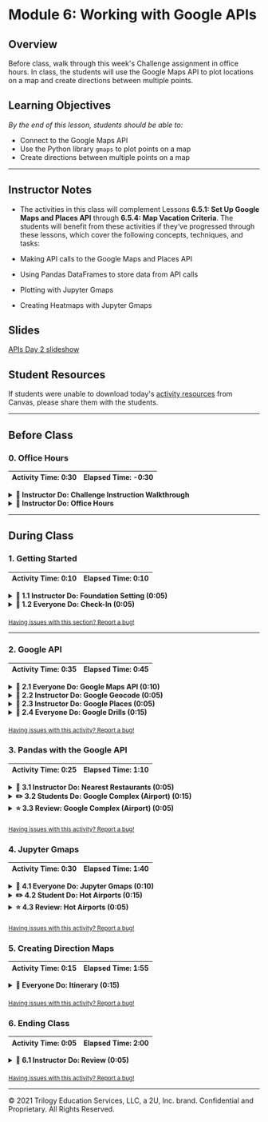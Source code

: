 # Module 6: Working with Google APIs

## Overview

Before class, walk through this week's Challenge assignment in office hours. In class, the students will use the Google Maps API to plot locations on a map and create directions between multiple points.

## Learning Objectives

*By the end of this lesson, students should be able to:*

* Connect to the Google Maps API
* Use the Python library `gmaps` to plot points on a map
* Create directions between multiple points on a map

- - -

## Instructor Notes

* The activities in this class will complement Lessons **6.5.1: Set Up Google Maps and Places API** through **6.5.4: Map Vacation Criteria**. The students will benefit from these activities if they‘ve progressed through these lessons, which cover the following concepts, techniques, and tasks:

 * Making API calls to the Google Maps and Places API
 * Using Pandas DataFrames to store data from API calls
 * Plotting with Jupyter Gmaps
 * Creating Heatmaps with Jupyter Gmaps

## Slides

[APIs Day 2 slideshow](https://docs.google.com/presentation/d/1s5I8Ds7OpN7kSuEc-cNmcScFFuroiNHActRIXav9TaE/edit?usp=sharing)

## Student Resources

If students were unable to download today's [activity resources](https://2u-data-curriculum-team.s3.amazonaws.com/data-viz-online-lesson-plans/06-Lessons/6-2-Student_Resources.zip) from Canvas, please share them with the students.   

- - -

## Before Class

### 0. Office Hours

| Activity Time: 0:30       |  Elapsed Time:     -0:30  |
|---------------------------|---------------------------|

<details>
  <summary><strong>📣 Instructor Do: Challenge Instruction Walkthrough </strong></summary>

Let the students know that the first few minutes of Office Hours will include a walkthrough of the Challenge requirements and rubric, including helpful tips to ensure they have what they need to succeed.

Open the Challenge in Canvas and go through the high-level instructions and requirements with your class. Be sure to check for understanding.

Scroll down to the Rubric in Canvas, go through the Mastery column with your class, and show how it maps back to the requirements for each deliverable. Be sure to check for understanding.

Review the following tips to ensure clarity on the Challenge:

For **Deliverable 1: Retrieve Weather Data**, they will be using their knowledge of APIs, GET requests, try-except blocks, and JSON traversal to retrieve weather information for a list of cities, and then store the result in a DataFrame.

To create the cities DataFrame, the students will perform a series of API calls to the OpenWeatherMap API. They will then use try-except blocks to traverse the JSON response and store the results in a DataFrame.

Students will use the Pandas `to_csv` method to export the resulting DataFrame to a CSV.

For **Deliverable 2: Create a Customer Travel Destinations Map**, they will be using their knowledge of Google Maps API with `gmaps`, the Python `input` and `iterrows` methods, and the Pandas `loc`  method, to find and plot the nearest hotel for each city in a list.

Go over the [Module 6 Vacation Search solution](../../../01-Assignments/06-WeatherPy/Challenge_Solution/Vacation_Search_Challenge.ipynb) solution and compare it to the [Vacation Search Challenge starter code](../../../01-Assignments/06-WeatherPy/Resources/Vacation_Search_starter_code.ipynb). Show the students the commented steps where they will be adding code to complete the Challenge.

For **Deliverable 3: Create a Travel Itinerary Map**, they will be using their knowledge of the Google Maps API and the ability to add pop-up makers and direction layers to a map.

Go over the [Module 6 Vacation Itinerary solution](../../../01-Assignments/06-WeatherPy/Challenge_Solution/Vacation_Search_Challenge.ipynb) solution and compare it to the [Vacation Itinerary Challenge starter code](../../../01-Assignments/06-WeatherPy/Resources/Vacation_Itinerary_starter_code.ipynb). Show the students the commented steps where they will be adding code to complete the Challenge.

Let students know that adding a direction layer with waypoints to a map was not covered in this module,  but the Day 2 Required Lesson Plan does have an activity that includes this step.

Encourage your class to begin the Challenge as soon as possible, if they haven’t already, and to use the Learning Assistants and the remainder of Office Hours with their instructional team for help as they progress through their work. If they feel like they need more context to understand documentation or instructions throughout the week, this is where they can get it.

Open the floor to discussion and answer any questions they may have about the Challenge requirements before moving onto other areas of interest.

</details>

<details>
  <summary><strong>📣  Instructor Do: Office Hours</strong></summary>

In the remaining time, remind the students that now is the time to ask questions and get assistance from their instructional staff, as they’re learning new concepts and working on the challenge assignment.

Expect that students may ask for assistance with the following:

* Challenge assignment
* Further review of a particular subject
* Debugging
* Help with computer issues
* Guidance on a particular tool

</details>


- - -
## During Class

### 1. Getting Started

| Activity Time:       0:10 |  Elapsed Time:      0:10  |
|---------------------------|---------------------------|

<details>
 <summary><strong>📣 1.1 Instructor Do: Foundation Setting (0:05)</strong></summary>

* Welcome students to class.

* Direct students to post individual questions in Slack to be addressed by you and/or your TAs at the end of class.

* Open the slideshow and use slides 1-7 to walk through the foundation setting with your class.

* **Big Picture:** This is an opportunity for students to zoom out and see the big picture of where they are in the program. Take a moment to mention some real-world examples that show the value of what they’re learning this week.

* **This Week - Python APIs:** Talk through the key skills that students will learn this week.

* Let the students know that they will set the foundation for an important skill: integrating third-party resources, such as the New York Times API and the OpenWeatherMap API, for data analysis.

* **This Week's Challenge:** Students will use the weather data students they retrieved throughout this module to help update an application currently in beta testing. Students will add weather descriptions to the existing data, then ask beta testers to use input statements to filter data for their weather preferences; then, these preferences will be used to identify potential travel destinations and nearby hotels, which will be used to create a travel itinerary. Students will use the Google Maps Directions API to create a travel route and marker layer map for their users.

* **Today's Objectives:** Now, outline the concepts that will be covered in today's lesson. Remind students that they can find the relevant activity files in the Getting Ready for Class page of their course content.

</details>

<details>
 <summary><strong>🎉  1.2 Everyone Do: Check-In (0:05)</strong></summary>

* Ask the class the following questions and call on students for answers:

  * **Q:** How are you feeling about your progress so far?

  * **A:** Let them know that we are starting to build their skillset. It’s also okay to feel overwhelmed as long as you don’t give up.

   * **Q:** How comfortable do you feel with this topic?

   * **A:** Let's do "fist to five" together. If you are not feeling confident, hold up a fist (0). If you feel very confident, hold up an open hand (5).

</details>

<sub>[Having issues with this section? Report a bug!](https://bit.ly/2XoJkGM)</sub>

- - -

### 2. Google API

| Activity Time:       0:35 |  Elapsed Time:      0:45  |
|---------------------------|---------------------------|

<details>
 <summary><strong>🎉 2.1 Everyone Do: Google Maps API (0:10)</strong></summary>

* The Google Maps API requires users to register for an API key. ***Note:** Students should have signed up for an API key prior to class because it may take a bit of time to receive one. You can walk through the process of acquiring an API key if some students still need to do so.

 * First, click the `Get Started` button on the [Google Maps Platform](https://cloud.google.com/maps-platform/) webpage.

 * Select the boxes for the `Maps` and `Places` products.

 * At this point, click **Create a New Project** and give the project a name. Once that has been done, click **Create Billing Account**. Explain that although Google now charges for services, a $200 credit is provided for these API services.

 * Warn students that any API usage beyond the $200 credit will be charged to their personal accounts. Send out a link to Google's billing page as a reference, and explain that API usage limits and billing alerts can be set up so that the free credit is not exceeded.

   * Navigate through the `Acceptances` to try the cloud platform, then complete the next form to establish a Google Cloud Platform account.

   * The next few windows will automatically enable the Google Maps Platform. Once complete, a window containing a unique API key will appear. Copy this key for use in Python.

 * Send out the [Capping Queries](Activities/Resources/Capping_Queries.md) document to set query limits for API usage.

   * You can begin following the document from step 3 if you haven’t already navigated away from your list of active APIs.

   ![API List](Images/API_List.png)

</details>
<details>
 <summary><strong>📣 2.2 Instructor Do: Google Geocode (0:05)</strong></summary>

* For this first demonstration, you may use slides 7–10 to accompany the beginning of this demonstration.

* To begin, show students how to utilize the Google Maps Geocoding API to turn addresses into latitudinal and longitudinal coordinates.

 * This process of converting an address to coordinates is called **geocoding**.

 * Because many APIs only understand locations formatted in terms of latitude and longitude, geocoding will be very valuable in translating addresses into data that APIs, like the Google Places API,can understand.

* Open [Google_Geocode.ipynb](Activities/01-Ins_Google_Geocode/Solved/Google_Geocode.ipynb) in Jupyter Notebook.

* Students should be pretty familiar with making API calls. Explain that the process is very similar to what they saw in the previous class when we made API calls with the New York Times and OpenWeatherMap APIs, but the responses will be different. Walk through the code, explaining:

 * Utilize the API key from  `config.py`.

 * **Note:** Google's API is not free and if credit card information is provided, they charge past a certain usage point. This is a good time to remind  students to avoid pushing their API key to github by adding the `config.py` to their `.gitignore` file or using environment variables.

 * Build the endpoint URL.

   * Remind students that printing the URL will also expose their key. While it is useful for demonstration purposes here, it should be avoided in projects and homework.

 * Run a Python request on the URL.

 * Explore the resulting JSON in a pretty-printed format.

 * Extract the desired components of the JSON: the latitude and longitude.

 * Format the results for printing.


   ![Images/03-Geocoding.png](Images/03-Geocoding.png)

* Once complete, take a moment to visit the [Google Maps Geocoding API](https://developers.google.com/maps/documentation/geocoding/start) documentation page and show students that the code created is effectively the same as what's expressed in the documentation.

 * Let them know that it's easy to be intimidated by code documentation, but it becomes easier to comprehend with a little practice.

* Ask the class the following questions and call on students for the answers:

   * **Q:** Where have we used this before?

   * **A:** We created a Google API key in Lesson 6.5.1 and made calls using the API in 6.5.2.

   * **Q:** How does this activity equip us for the Challenge?

   * **A:** We'll use the Google Maps API to plot points on a map by retrieving the latitude and longitude of locations.

   * **Q:** What can we do if we don't completely understand this?

   * **A:** We can refer to the lesson plan and reach out to the instructional team for help.

* Answer any questions before moving on to the student activity.

</details>

<details>
 <summary><strong>📣 2.3 Instructor Do: Google Places (0:05)</strong></summary>

* Use slides 11–13 to accompany the beginning of this demonstration.

* Feel free to open up the [Google Places API](https://developers.google.com/maps/documentation/javascript/places#place_searches) and walk students through the documentation for a few minutes.

* The points to emphasize are [Nearby Search](https://developers.google.com/places/web-service/search#PlaceSearchRequests), [Text Search](https://developers.google.com/places/web-service/search#TextSearchRequests), and [Place Search](https://developers.google.com/places/web-service/search#RadarSearchRequests).

* For each type of search, there are expected inputs, such as ‘latitude’, ‘longitude`, or `radius`. Additionally, there are various optional parameters, including keyword, minPrice, maxPrice, and type.

* It may also be beneficial to point out the various [types](https://developers.google.com/places/supported_types) Google categorizes by default.

* Once students have a decent-enough understanding of the API, open up [Google_Places.ipynb](Activities/02-Ins_Google_Places/Solved/Google_Places.ipynb) in Jupyter Notebook and explain the code.

* For the most part, the code is similar to the earlier example. The base URL, however, has changed because the class is now using the Google Place Search API.

* In this example, we are using a feature of the [requests library](http://docs.python-requests.org/en/master/user/quickstart/#passing-parameters-in-urls) to easily construct our URL by passing in a dictionary of parameters.

* During the discussion of this example, point out the various URL parameters, like `keyword`, `location`, and `types`. Also, point out that a different JSON structure is provided back to the user.


   ![Images/04-Places.png](Images/04-Places.png)

* Answer any questions before moving on to the student activity.

</details>

<details>
 <summary><strong>🎉 2.4 Everyone Do: Google Drills (0:15)</strong></summary>

* In this exercise, the students will make calls to both the Google Places and Google Geocoding APIs.

* Make sure the students can download and open the [instructions](Activities/03-Evr_Google_Drills/README.md) and [starter notebook](Activities/03-Evr_Google_Drills/Unsolved/Google_That.ipynb).

* Go over the instructions with the students, then let them work on their solutions for 5 minutes.

* When time is up, open the [Google_That.ipynb](Activities/03-Evr_Google_Drills/Solved/Google_That.ipynb) notebook, and ask for volunteers to go over questions 1 and 2.

* If there are no volunteers, go over questions 1 and 2 in [Google_That.ipynb](Activities/03-Evr_Google_Drills/Solved/Google_That.ipynb), explaining along the way:

* We build a URL like we did in the previous activity, but this time only a `target_city` is passed in, and not the coordinates.

* We make a call to the API, get the response, and parse the JSON to get our coordinates.

   ```python
   # 1. What are the geocoordinates (latitude and longitude) of Seattle,
   # Washington?
   target_city = "Seattle, Washington"

   params = {"address": target_city, "key": gkey}

   # Build URL using the Google Maps API
   base_url = "https://maps.googleapis.com/maps/api/geocode/json"

   print("Drill #1: The Geocoordinates of Seattle, WA")

   # Run request
   response = requests.get(base_url, params=params)

   # Convert to JSON
   seattle_geo = response.json()

   # Extract lat/lng
   lat = seattle_geo["results"][0]["geometry"]["location"]["lat"]
   lng = seattle_geo["results"][0]["geometry"]["location"]["lng"]

   # Print results
   print(f"{target_city}: {lat}, {lng}")
   ```

* We repeat the same process for question 2, changing only the `target_city`.

* Answer any questions, then give the students another 5 minutes to answer the remaining questions.

* When time is up, open the [Google_That.ipynb](Activities/03-Evr_Google_Drills/Solved/Google_That.ipynb) notebook and ask for volunteers to go over each of the questions.

* If there are no volunteers, go over question 3 in [Google_That.ipynb](Activities/03-Evr_Google_Drills/Solved/Google_That.ipynb), explaining along the way:

 * For questions 3 and 4, the process is very similar, but this time we are supplying the coordinate obtained in the first two questions, and passing in the type of store to look for.

   ```python
   #    Hint: See https://developers.google.com/places/web-service/supported_types
   target_type = "bicycle_store"
   seattle_coords = "47.6062095,-122.3320708"
   radius = 8000

   # rewrite params dict

   params = {
      "location": seattle_coords,
      "types": target_type,
      "radius": radius,
      "key": gkey
   }

   # Build URL using the Google Maps API
   base_url = "https://maps.googleapis.com/maps/api/place/nearbysearch/json"

   print("Drill #3: A Bike Store in Seattle, WA")

   # Run request
   response = requests.get(base_url, params)

   # print the response URL, avoid doing for public GitHub repos in order to avoid exposing key
   # print(response.url)

   seattle_bikes = response.json()

   # Print the JSON (pretty printed)
   # print(json.dumps(seattle_bikes, indent=4, sort_keys=True))

   # Print the name and address of the first bike shop to appear
   print(seattle_bikes["results"][0]["name"])
   print(seattle_bikes["results"][0]["vicinity"])
   ```

* For the remaining questions, we make two calls to the API: the first one to get the coordinates for our house, and a second to find the nearest dentist by using the `rankby` parameter for distance.

   ```python
   # 5. Find the nearest dentist to your house.
   # Hint: Use Google Maps to find your latitude and Google Places to find
   # the dentist. You may also need the rankby property.

   # Google geocode to find lat, lng
   my_address = "151 Sip Ave"


   params = {
      "address": my_address,
      "key": gkey
   }

   base_url = "https://maps.googleapis.com/maps/api/geocode/json"

   print("Drill #5: A Dentist Near My House")

   my_geo = requests.get(base_url, params).json()

   lat = my_geo["results"][0]["geometry"]["location"]["lat"]
   lng = my_geo["results"][0]["geometry"]["location"]["lng"]


   # Use lat, lng to use places API to find nearest dentist
   target_search = "dentist"

   params = {
      "location": f"{lat},{lng}",
      "types": target_search,
      "rankby": "distance",
      "key": gkey
   }

   base_url = "https://maps.googleapis.com/maps/api/place/nearbysearch/json"


   # Run request
   response = requests.get(base_url, params)

   # print the response URL, avoid doing for public GitHub repos in order to avoid exposing key
   # print(response.url)
   my_dentist = response.json()

   # Print the JSON (pretty printed)
   # print(json.dumps(my_dentist, indent=4, sort_keys=True))

   # Print the name and address of the first dentist that appears
   print(my_dentist["results"][0]["name"])
   print(my_dentist["results"][0]["vicinity"])
   ```

* Answer any questions before moving on to the next activity.

</details>

<sub>[Having issues with this activity? Report a bug!](https://bit.ly/3hXUQCs)</sub>


### 3. Pandas with the Google API

| Activity Time:  0:25 |  Elapsed Time: 1:10  |
|----------------------|----------------------|

<details>
 <summary><strong>📣 3.1 Instructor Do: Nearest Restaurants (0:05)</strong></summary>

* Use slides 17–19 to accompany the beginning of this demonstration.

* Remind students that, during the last class, we learned how to make multiple queries and handle missing data using try-except and list comprehension. Tell them that Pandas is another way to build out an API dataset.

* Open [NearestRestr.ipynb](Activities/04-Ins_NearestRestr/Solved/NearestRestr.ipynb) and explain the code to students, highlighting the following:

* Set up empty columns for values retrieved from API.

   ![00-NearestRestr1.png](Images/00-NearestRestr1.png)

* Pandas `iterrows()` iterates through each row of the DataFrame, returning an index number and the contents of each row. Those row values can then each be accessed using the column label,  like so: `row['column label']`.

   ```python
   # use iterrows to iterate through pandas dataframe
   for index, row in types_df.iterrows():
   ```

   * In each iteration, the `keyword` value is overwritten to be the new target.

   ```python
   # get restaurant type from df
   restr_type = row['ethnicity']

   # add keyword to params dict
   params['keyword'] = restr_type
   ```

* To retrieve `results`, if it exists, we use `requests.get`.  When making the `GET` request to the API, the following arguments need to be passed in for the request to work: the `base_url` and an optional parameter, `params`. This `params` parameter will then take the dictionary and send it to the query string for the request. The result of the request is then converted to a JSON.

   ```python
   # assemble url and make API request
   print(f"Retrieving Results for Index {index}: {restr_type}.")
   response = requests.get(base_url, params=params).json()

   # extract results
   results = response['results']
   ```

* We use a try-except block to attempt to retrieve the `name`, `vicinity`, `price_level`, and `rating` from the request results. If the results don't contain any of these values, a KeyError or IndexError will occur and trigger the except clause to run but allow the code to keep running.

* If no error occurs, then `.loc` is used to update the cells with the desired information from the results.

   ```python
   try:
      print(f"Closest {restr_type} restaurant is {results[0]['name']}.")

      types_df.loc[index, 'name'] = results[0]['name']
      types_df.loc[index, 'address'] = results[0]['vicinity']
      types_df.loc[index, 'price_level'] = results[0]['price_level']
      types_df.loc[index, 'rating'] = results[0]['rating']

   except (KeyError, IndexError):
      print("Missing field/result... skipping.")

   print("------------")
   ```

* Finally, we display our newly created Pandas DataFrame.

* Ask the class the following questions and call on students for the answers:

   * **Q:** Where have we used this before?

   * **A:** We made calls using the Google API in Lesson 6.5.2 and stored in DataFrames in Lesson 6.2.7.

   * **Q:** How does this activity equip us for the Challenge?

   * **A:** We'll be storing data from API calls for cities into a DataFrame, then creating a map from that DataFrame.

   * **Q:** What can we do if we don't completely understand this?

   * **A:** We can refer to the lesson plan and reach out to the instructional team for help.

* Answer any questions before moving on to the next activity.

</details>

<details>
 <summary><strong>✏️ 3.2 Students Do: Google Complex (Airport) (0:15)</strong></summary>

* In this exercise, students will be tasked with obtaining the user rating for every airport in the top 100 metropolitan areas. They will be given a list of airports and cities, and will need to use the Google Geocoding API and Google Places API to obtain the rating information.

* Open up the solved version [05-Stu_Google_Complex/Airport_Ratings.ipynb](Activities/05-Stu_Google_Complex/Solved/Airport_Ratings.ipynb) and show students the ending DataFrame.

   ![Airport - Output](Images/06-Airport_Output.png)

* Make sure the students can download and open the [instructions](Activities/05-Stu_Google_Complex/README.md), the [starter code](Activities/05-Stu_Google_Complex/Unsolved/Airport_Ratings.ipynb), and the [dataset](Activities/05-Stu_Google_Complex/Resources/Cities.csv).

* Divide students into breakout groups of 3 to 5. They should work on the solution by themselves but can reach out to others in their group for help.

* Let students know that they may be asked to share and walk through their work at the end of the activity.

</details>

<details>
 <summary><strong>⭐ 3.3 Review: Google Complex (Airport) (0:05)</strong></summary>

* Once time is up, ask for volunteers to walk through their solution. Remind them that it is perfectly alright if they didn't finish the activity.

* To encourage participation, you can open the [starter code](Activities/05-Stu_Google_Complex/Unsolved/Airport_Ratings.ipynb) and ask students how they went about making the DataFrame with data from the API call.

* If there are no volunteers, open up [airport solution](Activities/05-Stu_Google_Complex/Solved/Airport_Ratings.ipynb) within Jupyter Notebook and run through the code line by line with the class, explaining the following points.

 * `iterrows()` is used to loop through each city in the DataFrame to obtain the geocoordinates for each airport.

 * `.loc` sets the value of lat/lng columns to match the coordinates retrieved by Google Geocoder API.

   ![Images/06-Airport.png](Images/06-Airport.png)

   ![Images/06-Airport2.png](Images/06-Airport2.png)

 * The iteration is repeated utilizing the newfound lat/lng to obtain the airport information from Google Places.

 * Also, point out that the application uses a try-except block to avoid situations where Google Places is missing review information.

   ![Images/06-Airport3.png](Images/06-Airport3.png)

   ![Images/06-Airport4.png](Images/06-Airport4.png)

* Send out the [airport solution](Activities/05-Stu_Google_Complex/Solved/Airport_Ratings.ipynb) notebook for students to refer to later.

* Answer any questions before moving on to the next activity.

</details>


<sub>[Having issues with this activity? Report a bug!](https://bit.ly/2LigXau)</sub>

### 4. Jupyter Gmaps

| Activity Time:  0:30 |  Elapsed Time: 1:40  |
|----------------------|----------------------|

<details>
 <summary><strong>🎉 4.1 Everyone Do: Jupyter Gmaps (0:10)</strong></summary>

* For this next activity, students will plot directly to Google Maps inside a Jupyter Notebook.

* Before beginning, the students will need to have gmaps installed. Have the students run the following command in their environment.

```shell
conda install -c conda-forge gmaps
```

* Alternatively, you can have students install gmaps using `pip` by running the following commands in their environment:

  * Enable "ipywidgets": `jupyter nbextension enable --py --sys-prefix widgetsnbextension`

  * Install gmaps: `pip install gmaps`

  * Tell Jupyter to load the `widgetsnbextension`: `jupyter nbextension enable --py --sys-prefix gmaps`

* Use slides 24–28 to accompany the beginning of this demonstration.

* **Note:** If you are having trouble displaying the maps, try running `jupyter nbextension enable --py gmaps` in your environment, then try to display the maps again.

* Explain the use case for [Jupyter Gmaps](http://jupyter-gmaps.readthedocs.io/en/latest/tutorial.html)::

* _gmaps_ is a plugin for Jupyter that allows users to embed Google maps directly into their notebooks.

* This grants the ability to visualize multiple layers of data and to customize the appearance of the map.

* Before beginning the installation:

 * First, revisit the steps to enable a Google API.

 * Direct the students to return to the [Google API Console](https://console.developers.google.com/) and ensure that the project created earlier is selected.

   ![Images/02-GoogleKey.png](Images/02-GoogleKey.png)

* Click the library on the side panel and search for _Maps JavaScript API_.

* Direct the students to enable the API.

* After the API is enabled, run these commands either in a Jupyter Notebook or terminal/git-bash.

* **Note:** The Jupyter Notebook server may need to be restarted for the changes to take place.

   ```python
   # enable jupyter extensions
   jupyter nbextension enable --py --sys-prefix widgetsnbextension

   # install gmaps
   conda install -c conda-forge gmaps

   # enable gmaps
   jupyter nbextension enable --py --sys-prefix gmaps
   ```

* Before moving on to the demonstration, address questions and troubleshoot any installation issues.

* Once all students have their API keys and tools installed, send out the notebook file [gmap.ipynb](Activities/06-Evr_Jupyter_Gmaps/Unsolved/gmaps.ipynb). Live code and explain along the way:

 * Configuring Gmaps by passing in their unique API key

 * While building a base map, explain to the students that this is the foundation of creating visualizations with Gmaps.

   ```python
   import gmaps
   from config import gkey

   gmaps.configure(api_key=gkey)

   fig = gmaps.figure()
   ```

   ![Base Map](Images/07-Base_Map.png)

* **Note**: Some students may encounter an error with Jupyter Widgets when displaying the first figure. Reference the [Jupyter Widget documentation](http://ipywidgets.readthedocs.io/en/latest/user_install.html) for additional instructions.

* Adding layers to the map: Demonstrate a `marker_layer` by creating a list of tuples in the kernel. Each tuple contains a pair of coordinates for a US city.

   ```python
   coordinates = [
      (40.71, -74.00),
      (30.26, -97.74),
      (46.87, -96.78),
      (47.60, -122.33),
      (32.71, -117.16)
   ]

   fig = gmaps.figure()
   markers = gmaps.marker_layer(marker_locations)
   fig.add_layer(markers)
   fig
   ```

* Adjusting the viewport: Note how the map automatically adjusts the view as data is added. The zoom and map center but can be manually adjusted within `gmaps.figure()`, although both parameters must be met to apply the adjustment.

* Explain that the figure can also be centered within the user's output cell by setting the left and right margins to auto:

   ```python
   figure_layout = {'width': '400px', 'margin': '0 auto 0 auto'}

   gmaps.figure(layout=figure_layout)
   ```

* Next, demonstrate map customization by adding width and height attributes. Margin and padding can also be specified.

   ```python
   import gmaps
   gmaps.configure(api_key="your_key")

   figure_layout = {
   'width': '400px',
   'width': '300px',
   'border': '1px solid black',
   'padding': '1px'
   }

   fig = gmaps.figure(layout=figure_layout)
   fig
   ```

   ![Customized Map](Images/07-Customized_Map.png)

* Finally, demonstrate exporting the completed figure as a .png file via the download button.

   ![Download Button](Images/07-Download.png)

* Discuss that Gmaps accepts coordinates from several different forms: the list of tuples as demonstrated, a dictionary of lists, and from a DataFrame containing a column each for latitude and longitude.

</details>

<details>
 <summary><strong>✏️ 4.2 Student Do: Hot Airports (0:15)</strong></summary>

* In this exercise, students will be tasked with creating a heat map based on the airport ratings achieved in a previous activity.

* Open up the solved version [05-Stu_Google_Complex/Airport_Ratings.ipynb](Activities/05-Stu_Google_Complex/Solved/Airport_Ratings.ipynb) and show students the ending DataFrame.

   ![Airport - Output](Images/06-Airport_Output.png)

* Make sure the students can download and open the [instructions](Activities/07-Stu_Airport_Map/README.md), the [starter code](Activities/07-Stu_Airport_Map/Unsolved/airport_heatmap.ipynb), and the [dataset](Activities/07-Stu_Airport_Map/Resources/Airport_Output.csv).

* Divide students into breakout groups of 3 to 5. They should work on the solution by themselves but can reach out to others in their group for help.

* Let students know that they may be asked to share and walk through their work at the end of the activity.

</details>

<details>
 <summary><strong>⭐ 4.3 Review: Hot Airports (0:05)</strong></summary>

* Open [airport_heatmap.ipynb](Activities/07-Stu_Airport_Map/Solved/airport_heatmap.ipynb) in Jupyter Notebook, explaining as you progress through the code.

* Start by configuring Gmaps by loading in an API key, then reading in the CSV and storing it as a DataFrame.

* The Airport Rating column contains `NaN` values and strings. Using Pandas methods `fillna` and `astype`, the column will be cleaned and usable.

   ![airport layer](Images/airport_layer.png)

* At minimum, two things are needed for a heatmap: locations and a weight. The `"Lat"` and `"Lng"` columns are pulled out for locations and the `"Airport Rating"` for the weight.

* For the bonus, the arguments `dissipating=False`, `max_intensity=10`, and `point_radius=1` allow the map to handle being zoomed.

* Finally, a Gmap figure is created. Create the `heat_layer` by passing in locations and ratings, then the layer is added and the figure is displayed.

* For the bonus, `map_type` can be changed by being passed in as an argument to `gmaps.figure()`

</details>

<sub>[Having issues with this activity? Report a bug!](https://bit.ly/3nnNAR7)</sub>


### 5. Creating Direction Maps

| Activity Time:  0:15 |  Elapsed Time: 1:55  |
|----------------------|----------------------|

<details>
 <summary><strong>🎉 Everyone Do: Itinerary (0:15)</strong></summary>

* Explain that this exercise will use Google's Directions API, which will allow us to plot routes on maps. Students should be familiar with this if they have ever used Google Maps to get directions.

* This exercise is not covered in the module content but is very important for the Challenge.

* To enable the "Directions API" in your Google account for your API key, follow these steps:

   * On the Google Cloud Platform, select "APIs & Services" from the left-hand side.

      ![Viewing the options on the Google Cloud Platform](Images/data-6-1-challenge-google-cloud-platform.png)

   * Then, select "Library".

      ![ Viewing the API Library on your Google Account](Images/data-6-1-challenge-google-cloud-platform-libraray.png)

   * In the Search field, type "Directions".

      ![ Viewing the API search field on your Google Account.](Images/data-6-1-challenge-API-search-field.png)

   * Select "Directions API".

      ![Search for the Directions API in the search field on your Google Account.](Images/data-6-1-challenge-directions-api-in-search-field.png)

   * Click "Enable" to activate the Directions API.

      ![ Viewing the APIs on your Google Account.](Images/data-M6-challenge-5-click-enable.png)

   * Students will now be able to plot routes on their maps.

* Open the [unsolved notebook](Activities/08-Evr_Itinerary/Unsolved/Ins_Itinerary.ipynb) and, using the [solved notebook](Activities/08-Evr_Itinerary/Unsolved/Ins_Itinerary.ipynb) as a guide demo, encourage students to code along with you. Explain the following points as you go through the exercise:

* Import our dependencies, including our `api_key` that was stored  in a config file.

* Configure Gmaps to use the `api_key`.

* Use Pandas to load in the dataset with the included cities and their respective coordinates.

* We use the Pandas `loc` method to select our starting and ending city, which here is Boston.

   ```python
   # Set the city to start and end your trip
   city_start = cities_df.loc[cities_df["City"] == "Boston"]
   city_end = cities_df.loc[cities_df["City"] == "Boston"]
   ```

   * Using the `loc` method again, we grab the cities where we will create stops.

   ```python
   # Set the cities to stop at
   city_stop1 = cities_df.loc[cities_df["City"] == "New York"]
   city_stop2 = cities_df.loc[cities_df["City"] == "Chicago"]
   ```

* Next, we grab the coordinate for our starting city as well as the cities we plan to stop in.

   ```python
   # Get the lat and lng for the start and end of the trip
   start = city_start["Lat"].to_numpy()[0], city_start["Lng"].to_numpy()[0]
   end = city_start["Lat"].to_numpy()[0], city_start["Lng"].to_numpy()[0]
   print(f'Start: {start}, End: {end}')

   # Get the lat and lng for the stops
   coords_stop_1 = city_stop1["Lat"].to_numpy()[0], city_stop1["Lng"].to_numpy()[0]
   coords_stop_2 = city_stop2["Lat"].to_numpy()[0], city_stop2["Lng"].to_numpy()[0]
   print(f'Stop 1: {coords_stop_1}, Stop 2: {coords_stop_2}')
   ```

* We create a `gmaps.figure()`, then we create a `city_itinerary` by creating a direction layer. This layer takes in the coordinates for the start of our trip, the end of our trip, and each waypoint, or stop, we wish to visit. Finally, it takes in `travel_mode`, or how we plan on traveling to each spot. Here, we use 'DRIVING'.

* Then we add the layer to our figure and display the results.

   ```python
   # Create Map with route
   fig = gmaps.figure()
   city_itinerary = gmaps.directions_layer(
         start, end, waypoints=[coords_stop_1, coords_stop_2],
         travel_mode='DRIVING')

   fig.add_layer(vacation_itinerary)
   fig
   ```

   ![itinerary map](Images/itinerary_map.png)

* Answer any questions before ending class.

</details>

<sub>[Having issues with this activity? Report a bug!](https://bit.ly/2Lz1ZwQ)</sub>


### 6. Ending Class

| Activity Time:       0:05 |  Elapsed Time:      2:00  |
|---------------------------|---------------------------|

<details>
 <summary><strong>📣  6.1 Instructor Do: Review (0:05)</strong></summary>

* Before ending class, review the skills that were covered today and mention where in the module these skills are introduced.
* Google Maps and Places API was covered in **Lesson 6.5.1**.
* Using Pandas with the Google Maps API was covered in **Lesson 6.5.2**.
* Nearby search and map plotting was covered in **Lesson 6.5.4**.

* Answer any questions the students may have.

</details>

<sub>[Having issues with this activity? Report a bug!](https://bit.ly/2K1whb8)</sub>

- - -

© 2021 Trilogy Education Services, LLC, a 2U, Inc. brand.  Confidential and Proprietary.  All Rights Reserved.
